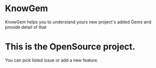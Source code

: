 # KnowGem
KnowGem helps you to understand yours new project's added Gems and provide detail of that 


# This is the OpenSource project.
You can pick listed issue or add a new feature.
